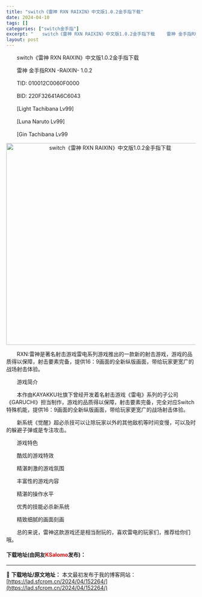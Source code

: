 ```yaml
---
title: "switch《雷神 RXN RAIXIN》中文版1.0.2金手指下载"
date: 2024-04-10
tags: []
categories: ["switch金手指"]
excerpt: "　　switch《雷神 RXN RAIXIN》中文版1.0.2金手指下载 　　雷神 金手指RXN -RAIXIN- 1.0.2 　　TID: 010012C0060F0000 　　BID: 220F32641A6C6043 　　[Light Tachibana Lv99] 　　[Luna Narut&hellip;"
layout: post
---
```


 <p>　　switch《雷神 RXN RAIXIN》中文版1.0.2金手指下载</p> <p>　　雷神 金手指RXN -RAIXIN- 1.0.2</p> <p>　　TID: 010012C0060F0000</p> <p>　　BID: 220F32641A6C6043</p> <p>　　[Light Tachibana Lv99]</p> <p>　　[Luna Naruto Lv99]</p> <p>　　[Gin Tachibana Lv99</p> <p align="center"><img align="" border="0" src="https://lad.sfcrom.cn/wp-content/uploads/2024/04/20240410_6615e98d85bcd.webp" width="537" alt="switch《雷神 RXN RAIXIN》中文版1.0.2金手指下载" /></p> <p>　　RXN:雷神是著名射击游戏雷电系列游戏推出的一款新的射击游戏，游戏的品质得以保障，射击要素完备，提供16：9画面的全新纵版画面，带给玩家更宽广的战场射击体验。</p> <p>　　游戏简介</p> <p>　　本作由KAYAKKU社旗下曾经开发着名射击游戏《雷电》系列的子公司《GARUCHI》担当制作，游戏的品质得以保障，射击要素完备，完全对应Switch特殊机能，提供16：9画面的全新纵版画面，带给玩家更宽广的战场射击体验。</p> <p>　　新系统《觉醒》超必杀技可以让除玩家以外的其他敌机等时间变慢，可以及时的躲避子弹或是专注攻击。</p> <p>　　游戏特色</p> <p>　　酷炫的游戏特效</p> <p>　　精湛刺激的游戏氛围</p> <p>　　丰富性的游戏内容</p> <p>　　精湛的操作水平</p> <p>　　优秀的技能必杀新系统</p> <p>　　精致细腻的画面刻画</p> <p>　　总的来说，雷神这款游戏还是相当耐玩的，喜欢雷电的玩家们，推荐给你们哦。</p> <p><h4>下载地址(由网友<font color="red">KSalomo</font>发布)：</h4></p> 

---
📖 **下载地址/原文地址：** 本文最初发布于我的博客网站：[https://lad.sfcrom.cn/2024/04/152264/](https://lad.sfcrom.cn/2024/04/152264/)
